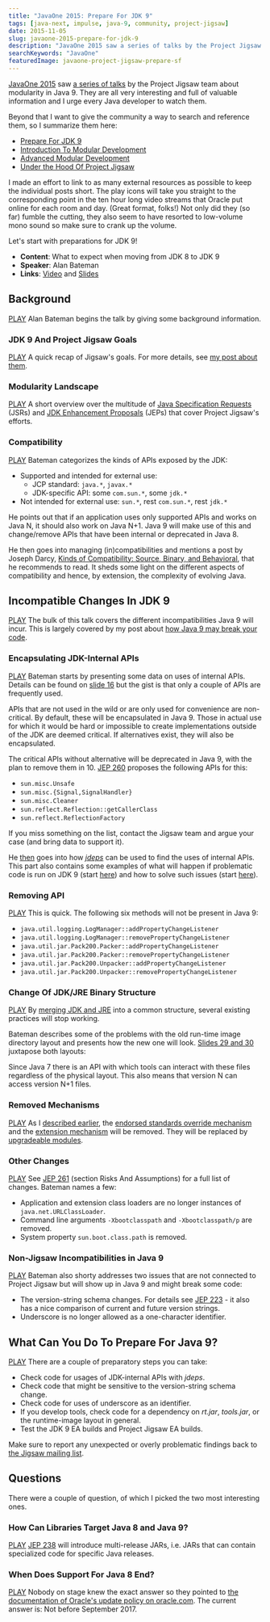 ```yaml
---
title: "JavaOne 2015: Prepare For JDK 9"
tags: [java-next, impulse, java-9, community, project-jigsaw]
date: 2015-11-05
slug: javaone-2015-prepare-for-jdk-9
description: "JavaOne 2015 saw a series of talks by the Project Jigsaw team about modularity in Java 9. This one explains how to prepare for it."
searchKeywords: "JavaOne"
featuredImage: javaone-project-jigsaw-prepare-sf
---
```


[JavaOne 2015](https://community.oracle.com/community/java/javaone) saw [a series of talks](http://openjdk.java.net/projects/jigsaw/j1/) by the Project Jigsaw team about modularity in Java 9.
They are all very interesting and full of valuable information and I urge every Java developer to watch them.

Beyond that I want to give the community a way to search and reference them, so I summarize them here:

* [Prepare For JDK 9](javaone-2015-prepare-for-jdk-9)
* [Introduction To Modular Development](javaone-2015-introduction-to-modular-development)
* [Advanced Modular Development](javaone-2015-advanced-modular-development)
* [Under the Hood Of Project Jigsaw](javaone-2015-under-the-hood-of-project-jigsaw)

I made an effort to link to as many external resources as possible to keep the individual posts short.
The play icons will take you straight to the corresponding point in the ten hour long video streams that Oracle put online for each room and day.
(Great format, folks!)
Not only did they (so far) fumble the cutting, they also seem to have resorted to low-volume mono sound so make sure to crank up the volume.

Let's start with preparations for JDK 9!

- **Content**: What to expect when moving from JDK 8 to JDK 9
- **Speaker**: Alan Bateman
- **Links**: [Video](https://www.youtube.com/watch?v=8RhwmJlZQgs#t=2h53m55s) and [Slides](http://openjdk.java.net/projects/jigsaw/j1/prepare-for-jdk9-j1-2015.pdf)

<contentvideo slug="javaone-2015-jigsaw"></contentvideo>

## Background

[PLAY](https://www.youtube.com/watch?v=8RhwmJlZQgs#t=2h56m04s)
Alan Bateman begins the talk by giving some background information.

### JDK 9 And Project Jigsaw Goals

[PLAY](https://www.youtube.com/watch?v=8RhwmJlZQgs#t=2h56m15s)
A quick recap of Jigsaw's goals.
For more details, see [my post about them](motivation-goals-project-jigsaw#goals-of-project-jigsaw).

### Modularity Landscape

[PLAY](https://www.youtube.com/watch?v=8RhwmJlZQgs#t=2h56m54s)
A short overview over the multitude of [Java Specification Requests](https://en.wikipedia.org/wiki/Java_Community_Process) (JSRs) and [JDK Enhancement Proposals](https://en.wikipedia.org/wiki/JDK_Enhancement_Proposal) (JEPs) that cover Project Jigsaw's efforts.

### Compatibility

[PLAY](https://www.youtube.com/watch?v=8RhwmJlZQgs#t=2h59m28s)
Bateman categorizes the kinds of APIs exposed by the JDK:

-   Supported and intended for external use:
	-   JCP standard: `java.*`, `javax.*`
	-   JDK-specific API: some `com.sun.*`, some `jdk.*`
-   Not intended for external use: `sun.*`, rest `com.sun.*`, rest `jdk.*`

He points out that if an application uses only supported APIs and works on Java N, it should also work on Java N+1.
Java 9 will make use of this and change/remove APIs that have been internal or deprecated in Java 8.

He then goes into managing (in)compatibilities and mentions a post by Joseph Darcy, [Kinds of Compatibility: Source, Binary, and Behavioral](https://blogs.oracle.com/darcy/entry/kinds_of_compatibility), that he recommends to read.
It sheds some light on the different aspects of compatibility and hence, by extension, the complexity of evolving Java.

## Incompatible Changes In JDK 9

[PLAY](https://www.youtube.com/watch?v=8RhwmJlZQgs#t=3h07m02s)
The bulk of this talk covers the different incompatibilities Java 9 will incur.
This is largely covered by my post about [how Java 9 may break your code](how-java-9-and-project-jigsaw-may-break-your-code).

### Encapsulating JDK-Internal APIs

[PLAY](https://www.youtube.com/watch?v=8RhwmJlZQgs#t=3h07m37s)
Bateman starts by presenting some data on uses of internal APIs.
Details can be found on [slide 16](http://openjdk.java.net/projects/jigsaw/j1/prepare-for-jdk9-j1-2015.pdf#page=16) but the gist is that only a couple of APIs are frequently used.

APIs that are not used in the wild or are only used for convenience are non-critical.
By default, these will be encapsulated in Java 9.
Those in actual use for which it would be hard or impossible to create implementations outside of the JDK are deemed critical.
If alternatives exist, they will also be encapsulated.

The critical APIs without alternative will be deprecated in Java 9, with the plan to remove them in 10.
[JEP 260](http://openjdk.java.net/jeps/260) proposes the following APIs for this:

-   `sun.misc.Unsafe`
-   `sun.misc.{Signal,SignalHandler}`
-   `sun.misc.Cleaner`
-   `sun.reflect.Reflection::getCallerClass`
-   `sun.reflect.ReflectionFactory`

If you miss something on the list, contact the Jigsaw team and argue your case (and bring data to support it).

He [then](https://www.youtube.com/watch?v=8RhwmJlZQgs#t=3h16m06s) goes into how [*jdeps*](https://docs.oracle.com/javase/8/docs/technotes/tools/unix/jdeps.html) can be used to find the uses of internal APIs.
This part also contains some examples of what will happen if problematic code is run on JDK 9 (start [here](https://www.youtube.com/watch?v=8RhwmJlZQgs#t=3h20m03s)) and how to solve such issues (start [here](https://www.youtube.com/watch?v=8RhwmJlZQgs#t=3h24m14s)).

### Removing API

[PLAY](https://www.youtube.com/watch?v=8RhwmJlZQgs#t=3h26m36s)
This is quick.
The following six methods will not be present in Java 9:

-   `java.util.logging.LogManager::addPropertyChangeListener`
-   `java.util.logging.LogManager::removePropertyChangeListener`
-   `java.util.jar.Pack200.Packer::addPropertyChangeListener`
-   `java.util.jar.Pack200.Packer::removePropertyChangeListener`
-   `java.util.jar.Pack200.Unpacker::addPropertyChangeListener`
-   `java.util.jar.Pack200.Unpacker::removePropertyChangeListener`

### Change Of JDK/JRE Binary Structure

[PLAY](https://www.youtube.com/watch?v=8RhwmJlZQgs#t=3h28m06s)
By [merging JDK and JRE](how-java-9-and-project-jigsaw-may-break-your-code) into a common structure, several existing practices will stop working.

Bateman describes some of the problems with the old run-time image directory layout and presents how the new one will look.
[Slides 29 and 30](http://openjdk.java.net/projects/jigsaw/j1/prepare-for-jdk9-j1-2015.pdf#page=29) juxtapose both layouts:

<contentimage slug="javaone-project-jigsaw-jdk-structure"></contentimage>

Since Java 7 there is an API with which tools can interact with these files regardless of the physical layout.
This also means that version N can access version N+1 files.

### Removed Mechanisms

[PLAY](https://www.youtube.com/watch?v=8RhwmJlZQgs#t=3h34m56s)
As I [described earlier](how-java-9-and-project-jigsaw-may-break-your-code), the [endorsed standards override mechanism](http://docs.oracle.com/javase/8/docs/technotes/guides/standards/index.html) and the [extension mechanism](http://docs.oracle.com/javase/tutorial/ext/) will be removed.
They will be replaced by [upgradeable modules](http://openjdk.java.net/projects/jigsaw/spec/reqs/#upgradeable-modules).

### Other Changes

[PLAY](https://www.youtube.com/watch?v=8RhwmJlZQgs#t=3h37m10s)
See [JEP 261](http://openjdk.java.net/jeps/261) (section Risks And Assumptions) for a full list of changes.
Bateman names a few:

-   Application and extension class loaders are no longer instances of `java.net.URLClassLoader`.
-   Command line arguments `-Xbootclasspath` and `-Xbootclasspath/p` are removed.
-   System property `sun.boot.class.path` is removed.

### Non-Jigsaw Incompatibilities in Java 9

[PLAY](https://www.youtube.com/watch?v=8RhwmJlZQgs#t=3h40m07s)
Bateman also shorty addresses two issues that are not connected to Project Jigsaw but will show up in Java 9 and might break some code:

-   The version-string schema changes.
For details see [JEP 223](http://openjdk.java.net/jeps/223) - it also has a nice comparison of current and future version strings.
-   Underscore is no longer allowed as a one-character identifier.

## What Can You Do To Prepare For Java 9?

[PLAY](https://www.youtube.com/watch?v=8RhwmJlZQgs#t=3h44m55s)
There are a couple of preparatory steps you can take:

-   Check code for usages of JDK-internal APIs with *jdeps*.
-   Check code that might be sensitive to the version-string schema change.
-   Check code for uses of underscore as an identifier.
-   If you develop tools, check code for a dependency on *rt.jar*, *tools.jar*, or the runtime-image layout in general.
-   Test the JDK 9 EA builds and Project Jigsaw EA builds.

Make sure to report any unexpected or overly problematic findings back to [the Jigsaw mailing list](http://mail.openjdk.java.net/mailman/listinfo/jigsaw-dev).

## Questions

There were a couple of question, of which I picked the two most interesting ones.

### How Can Libraries Target Java 8 and Java 9?

[PLAY](https://www.youtube.com/watch?v=8RhwmJlZQgs#t=3h49m03s)
[JEP 238](http://openjdk.java.net/jeps/238) will introduce multi-release JARs, i.e.
JARs that can contain specialized code for specific Java releases.

### When Does Support For Java 8 End?

[PLAY](https://www.youtube.com/watch?v=8RhwmJlZQgs#t=3h49m03s)
Nobody on stage knew the exact answer so they pointed to [the documentation of Oracle's update policy on oracle.com](http://www.oracle.com/technetwork/java/eol-135779.html).
The current answer is: Not before September 2017.
